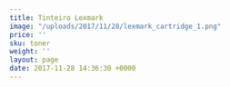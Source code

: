 ```yaml
---
title: Tinteiro Lexmark
image: "/uploads/2017/11/28/lexmark_cartridge_1.png"
price: ''
sku: toner
weight: ''
layout: page
date: 2017-11-28 14:36:30 +0000
---
```

